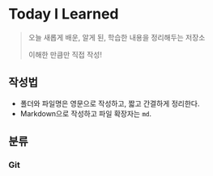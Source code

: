 # Today I Learned 

> 오늘 새롭게 배운, 알게 된, 학습한 내용을 정리해두는 저장소  
>
> 이해한 만큼만 직접 작성!  


## 작성법	

* 폴더와 파일명은 영문으로 작성하고, 짧고 간결하게 정리한다.
* Markdown으로 작성하고 파일 확장자는 `md`.

## 분류

### Git

